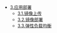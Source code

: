 * [3.应用部署](3.app-deploy)
    * [3.1.镜像上传](3.1.app-swr)
    * [3.2.镜像部署](3.2.app-deploy-k8s)
    * [3.3.弹性负载均衡](3.3.app-deploy-svc)
